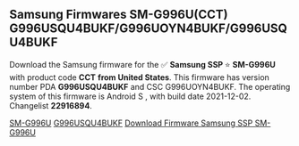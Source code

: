 <h2>Samsung Firmwares SM-G996U(CCT) G996USQU4BUKF/G996UOYN4BUKF/G996USQU4BUKF</h2>
Download the Samsung firmware for the ✅ <strong>Samsung SSP </strong> ⭐ <strong>SM-G996U</strong> with product code <strong>CCT</strong> <strong> from United States</strong>. This firmware has version number PDA <strong>G996USQU4BUKF</strong> and CSC G996UOYN4BUKF. The operating system of this firmware is Android S , with build date 2021-12-02. Changelist <strong>22916894</strong>.


[SM-G996U](https://samfirm.shop/samsung/model/SM-G996U)
[G996USQU4BUKF](https://samfirm.shop/samsung/pda/G996USQU4BUKF)
[Download Firmware Samsung SSP SM-G996U](https://samfirm.shop/samsung/firmware/480308)
